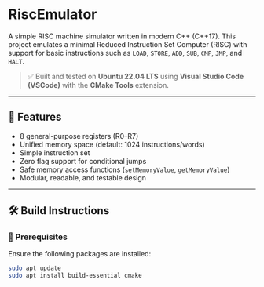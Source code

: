 # RiscEmulator

A simple RISC machine simulator written in modern C++ (C++17). This project emulates a minimal Reduced Instruction Set Computer (RISC) with support for basic instructions such as `LOAD`, `STORE`, `ADD`, `SUB`, `CMP`, `JMP`, and `HALT`.

> ✅ Built and tested on **Ubuntu 22.04 LTS** using **Visual Studio Code (VSCode)** with the **CMake Tools** extension.

---

## 🚀 Features

- 8 general-purpose registers (R0–R7)
- Unified memory space (default: 1024 instructions/words)
- Simple instruction set
- Zero flag support for conditional jumps
- Safe memory access functions (`setMemoryValue`, `getMemoryValue`)
- Modular, readable, and testable design

---

## 🛠️ Build Instructions

### 🔧 Prerequisites

Ensure the following packages are installed:

```bash
sudo apt update
sudo apt install build-essential cmake
